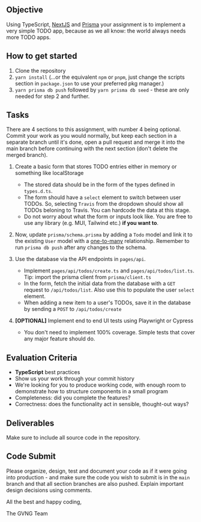 ## Objective

Using TypeScript, [NextJS](https://nextjs.org/docs/getting-started) and [Prisma](https://www.prisma.io/docs/getting-started/quickstart) your assignment is to implement a very simple TODO app, because as we all know: the world always needs more TODO apps.

## How to get started

1. Clone the repository
2. `yarn install` (...or the equivalent `npm` or `pnpm`, just change the scripts section in `package.json` to use your preferred pkg manager.)
3. `yarn prisma db push` followed by `yarn prisma db seed` - these are only needed for step 2 and further.

## Tasks

There are 4 sections to this assignment, with number 4 being optional. Commit your work as you would normally, but keep each section in a separate branch until it's done, open a pull request and merge it into the main branch before continuing with the next section (don't delete the merged branch).

1. Create a basic form that stores TODO entries either in memory or something like localStorage

    - The stored data should be in the form of the types defined in `types.d.ts`.
    - The form should have a `select` element to switch between user TODOs. So, selecting `Travis` from the dropdown should show all TODOs beloning to Travis. You can hardcode the data at this stage.
    - Do not worry about what the form or inputs look like. You are free to use any library (e.g. MUI, Tailwind etc.) **if you want to**.

2. Now, update `prisma/schema.prisma` by adding a `Todo` model and link it to the existing `User` model with a [one-to-many](https://www.prisma.io/docs/concepts/components/prisma-schema/relations/one-to-many-relations) relationship. Remember to run `prisma db push` after any changes to the schema.

3. Use the database via the API endpoints in `pages/api`.

    - Implement `pages/api/todos/create.ts` and `pages/api/todos/list.ts`. Tip: import the prisma client from `prisma/client.ts`
    - In the form, fetch the initial data from the database with a `GET` request to `/api/todos/list`. Also use this to populate the user `select` element.
    - When adding a new item to a user's TODOs, save it in the database by sending a `POST` to `/api/todos/create`

4. **[OPTIONAL]** Implement end to end UI tests using Playwright or Cypress
    - You don't need to implement 100% coverage. Simple tests that cover any major feature should do.

## Evaluation Criteria

-   **TypeScript** best practices
-   Show us your work through your commit history
-   We're looking for you to produce working code, with enough room to demonstrate how to structure components in a small program
-   Completeness: did you complete the features?
-   Correctness: does the functionality act in sensible, thought-out ways?

## Deliverables

Make sure to include all source code in the repository.

## Code Submit

Please organize, design, test and document your code as if it were going into production - and make sure the code you wish to submit is in the `main` branch and that all section branches are also pushed. Explain important design decisions using comments.

All the best and happy coding,

The GVNG Team
